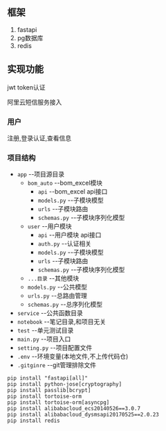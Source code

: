 ## 框架
1. fastapi
2. pg数据库
3. redis
## 实现功能
jwt token认证

阿里云短信服务接入
### 用户

注册,登录认证,查看信息

### 项目结构

* `app`  --项目源目录
  * `bom_auto` --bom_excel模块
      * `api` --bom_excel api接口
      * `models.py` --子模块模型
      * `urls` --子模块路由
      * `schemas.py` --子模块序列化模型
  * `user` --用户模块
      * `api` --用户模块 api接口
      * `auth.py` --认证相关
      * `models.py` --子模块模型
      * `urls` --子模块路由
      * `schemas.py` --子模块序列化模型
  * `...目录` --其他模块
  * `models.py` --公共模型
  * `urls.py` --总路由管理
  * `schemas.py` --总序列化模型
* `service` --公共函数目录
* `notebook` --笔记目录,和项目无关
* `test` --单元测试目录
* `main.py` --项目入口
* `setting.py` --项目配置文件
* `.env` --环境变量(本地文件,不上传代码仓)
* `.gitginre` --git管理排除文件

```shell
pip install "fastapi[all]"
pip install python-jose[cryptography]
pip install passlib[bcrypt]
pip install tortoise-orm
pip install tortoise-orm[asyncpg]
pip install alibabacloud_ecs20140526==3.0.7
pip install alibabacloud_dysmsapi20170525==2.0.23
pip install redis
```